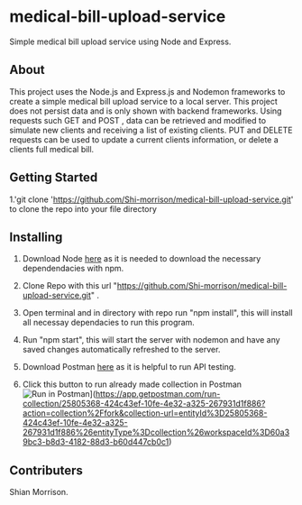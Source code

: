 # medical-bill-upload-service

Simple medical bill upload service using Node and Express. 

## About

This project uses the Node.js and Express.js and Nodemon frameworks to create a simple medical bill upload service to a local server. This project does not persist data and is only shown with backend frameworks. Using requests such GET and POST , data can be retrieved and modified to simulate new clients and receiving a list of existing clients. PUT and DELETE requests can be used to update a current clients information, or delete a clients full medical bill.

## Getting Started

1.'git clone 'https://github.com/Shi-morrison/medical-bill-upload-service.git' to clone the repo into your file directory

## Installing

1. Download Node [here](https://nodejs.org/en/) as it is needed to download the necessary dependendacies with npm.

2. Clone Repo with this url "https://github.com/Shi-morrison/medical-bill-upload-service.git" .

3. Open terminal and in directory with repo run "npm install", this will install all necessay dependacies to run this program.

4. Run "npm start", this will start the server with nodemon and have any saved changes automatically refreshed to the server.

5. Download Postman [here](https://www.postman.com/) as it is helpful to run API testing.

6. Click this button to run already made collection in Postman
![Run in Postman](https://run.pstmn.io/button.svg)](https://app.getpostman.com/run-collection/25805368-424c43ef-10fe-4e32-a325-267931d1f886?action=collection%2Ffork&collection-url=entityId%3D25805368-424c43ef-10fe-4e32-a325-267931d1f886%26entityType%3Dcollection%26workspaceId%3D60a39bc3-b8d3-4182-88d3-b60d447cb0c1)

## Contributers

Shian Morrison.